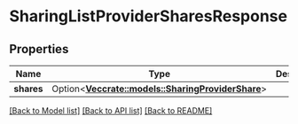 # SharingListProviderSharesResponse

## Properties

Name | Type | Description | Notes
------------ | ------------- | ------------- | -------------
**shares** | Option<[**Vec<crate::models::SharingProviderShare>**](SharingProviderShare.md)> |  | [optional]

[[Back to Model list]](../README.md#documentation-for-models) [[Back to API list]](../README.md#documentation-for-api-endpoints) [[Back to README]](../README.md)


